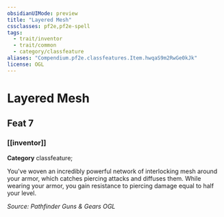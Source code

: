 ```yaml
---
obsidianUIMode: preview
title: "Layered Mesh"
cssclasses: pf2e,pf2e-spell
tags:
  - trait/inventor
  - trait/common
  - category/classfeature
aliases: "Compendium.pf2e.classfeatures.Item.hwqaS9m2RwGe0kJk"
license: OGL
---
```

# Layered Mesh
## Feat 7
### [[inventor]]

**Category** classfeature; 




You've woven an incredibly powerful network of interlocking mesh around your armor, which catches piercing attacks and diffuses them. While wearing your armor, you gain resistance to piercing damage equal to half your level.

*Source: Pathfinder Guns & Gears*
*OGL*